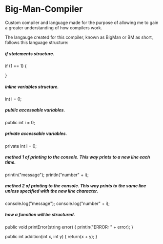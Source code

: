 # Big-Man-Compiler
Custom compiler and language made for the purpose of allowing me to gain a greater understanding of how compilers work.

The langauge created for this compiler, known as BigMan or BM as short, follows this language structure:

##### if statements structure.
if (1 == 1) {

}

##### inline variables structure.
int i = 0;

##### public accessable variables.
public int i = 0;

##### private accessable variables.
private int i = 0;

##### method 1 of printing to the console. This way prints to a new line each time.
println("message");
println("number" + i);

##### methed 2 of printing to the console. This way prints to the same line unless specified with the new line character.
console.log("message");
console.log("number" + i);

##### how a function will be structured.

public void printError(string error) {
	println("ERROR: " + error);
}

public int addition(int x, int y) {
	return(x + y);
}
